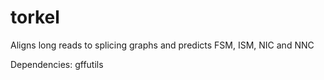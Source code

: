 # torkel
Aligns long reads to splicing graphs and predicts FSM, ISM, NIC and NNC

Dependencies: gffutils